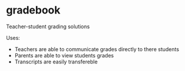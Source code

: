 # gradebook
Teacher-student grading solutions

Uses:
  - Teachers are able to communicate grades directly to there students
  - Parents are able to view students grades
  - Transcripts are easily transfereble 
